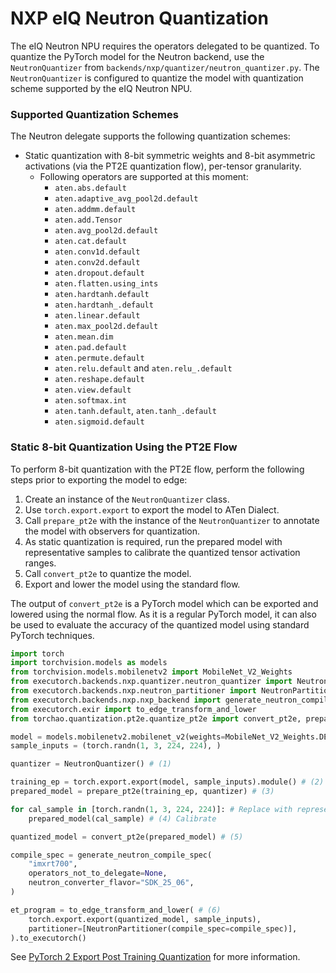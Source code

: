 # NXP eIQ Neutron Quantization

The eIQ Neutron NPU requires the operators delegated to be quantized. To quantize the PyTorch model for the Neutron backend, use the `NeutronQuantizer` from `backends/nxp/quantizer/neutron_quantizer.py`.
The `NeutronQuantizer` is configured to quantize the model with quantization scheme supported by the eIQ Neutron NPU.

### Supported Quantization Schemes

The Neutron delegate supports the following quantization schemes:

- Static quantization with 8-bit symmetric weights and 8-bit asymmetric activations (via the PT2E quantization flow), per-tensor granularity.
    - Following operators are supported at this moment: 
      - `aten.abs.default`
      - `aten.adaptive_avg_pool2d.default`
      - `aten.addmm.default`
      - `aten.add.Tensor`
      - `aten.avg_pool2d.default`
      - `aten.cat.default`
      - `aten.conv1d.default`
      - `aten.conv2d.default`
      - `aten.dropout.default`
      - `aten.flatten.using_ints`
      - `aten.hardtanh.default`
      - `aten.hardtanh_.default`
      - `aten.linear.default`
      - `aten.max_pool2d.default`
      - `aten.mean.dim`
      - `aten.pad.default`
      - `aten.permute.default`
      - `aten.relu.default` and `aten.relu_.default`
      - `aten.reshape.default`
      - `aten.view.default`
      - `aten.softmax.int`
      - `aten.tanh.default`,  `aten.tanh_.default`
      - `aten.sigmoid.default`

### Static 8-bit Quantization Using the PT2E Flow

To perform 8-bit quantization with the PT2E flow, perform the following steps prior to exporting the model to edge:

1) Create an instance of the `NeutronQuantizer` class.
2) Use `torch.export.export` to export the model to ATen Dialect.
3) Call `prepare_pt2e` with the instance of the `NeutronQuantizer` to annotate the model with observers for quantization.
4) As static quantization is required, run the prepared model with representative samples to calibrate the quantized tensor activation ranges.
5) Call `convert_pt2e` to quantize the model.
6) Export and lower the model using the standard flow.

The output of `convert_pt2e` is a PyTorch model which can be exported and lowered using the normal flow. As it is a regular PyTorch model, it can also be used to evaluate the accuracy of the quantized model using standard PyTorch techniques.

```python
import torch
import torchvision.models as models
from torchvision.models.mobilenetv2 import MobileNet_V2_Weights
from executorch.backends.nxp.quantizer.neutron_quantizer import NeutronQuantizer
from executorch.backends.nxp.neutron_partitioner import NeutronPartitioner
from executorch.backends.nxp.nxp_backend import generate_neutron_compile_spec
from executorch.exir import to_edge_transform_and_lower
from torchao.quantization.pt2e.quantize_pt2e import convert_pt2e, prepare_pt2e

model = models.mobilenetv2.mobilenet_v2(weights=MobileNet_V2_Weights.DEFAULT).eval()
sample_inputs = (torch.randn(1, 3, 224, 224), )

quantizer = NeutronQuantizer() # (1)

training_ep = torch.export.export(model, sample_inputs).module() # (2)
prepared_model = prepare_pt2e(training_ep, quantizer) # (3)

for cal_sample in [torch.randn(1, 3, 224, 224)]: # Replace with representative model inputs
	prepared_model(cal_sample) # (4) Calibrate

quantized_model = convert_pt2e(prepared_model) # (5)

compile_spec = generate_neutron_compile_spec(
    "imxrt700",
    operators_not_to_delegate=None,
    neutron_converter_flavor="SDK_25_06",
)

et_program = to_edge_transform_and_lower( # (6)
    torch.export.export(quantized_model, sample_inputs),
    partitioner=[NeutronPartitioner(compile_spec=compile_spec)],
).to_executorch()
```

See [PyTorch 2 Export Post Training Quantization](https://docs.pytorch.org/ao/main/tutorials_source/pt2e_quant_ptq.html) for more information.
